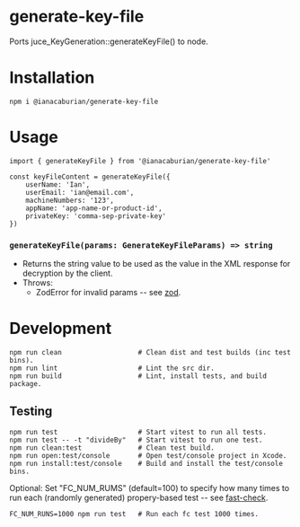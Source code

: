 # generate-key-file

Ports juce_KeyGeneration::generateKeyFile() to node.

# Installation

```
npm i @ianacaburian/generate-key-file
```

# Usage

```
import { generateKeyFile } from '@ianacaburian/generate-key-file'

const keyFileContent = generateKeyFile({
    userName: 'Ian',
    userEmail: 'ian@email.com',
    machineNumbers: '123',
    appName: 'app-name-or-product-id',
    privateKey: 'comma-sep-private-key'
})
```

### `generateKeyFile(params: GenerateKeyFileParams) => string`

-   Returns the string value to be used as the <key> value in the XML response
    for decryption by the client.
-   Throws:
    -   ZodError for invalid params -- see
        [zod](https://github.com/colinhacks/zod).

# Development

```
npm run clean                   # Clean dist and test builds (inc test bins).
npm run lint                    # Lint the src dir.
npm run build                   # Lint, install tests, and build package.
```

## Testing

```
npm run test                    # Start vitest to run all tests.
npm run test -- -t "divideBy"   # Start vitest to run one test.
npm run clean:test              # Clean test build.
npm run open:test/console       # Open test/console project in Xcode.
npm run install:test/console    # Build and install the test/console bins.
```

Optional: Set "FC_NUM_RUMS" (default=100) to specify how many times to run each
(randomly generated) propery-based test -- see
[fast-check](https://github.com/dubzzz/fast-check/stargazers).

```
FC_NUM_RUNS=1000 npm run test   # Run each fc test 1000 times.
```
